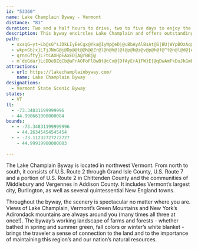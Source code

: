 ```yaml
---
id: "53360"
name: Lake Champlain Byway - Vermont
distance: "81"
duration: Two and a half hours to drive, two to five days to enjoy the byway.
description: This byway encircles Lake Champlain and offers outstanding views of the Lake, the Green Mountains and Adirondacks, and the area's working landscapes.
path:
  - sxsqG~yt~Lb@sG^sJDkLIyEeCgx@Yka@IyWp@eD|@uBbAyAlBsAt@S|BU|WYpBOzAq@~@}@hAsBd@oA`@gB?eBc@y]w@kjAJgD\gDp@mCp@kBx@_B|@qA~A{AtAy@`Be@~BYbCJvF`Ap[xGtPfFfIlDxNfHrBl@pk@~HrACdAa@~@_Ah@sAXwBDyTSsdALmDd@_Dh@kBx@eBjX{e@xCaEnOaR~QwQbAe@`ASvAKrADzFrBpRfItJlDbEz@jP~BpCPrFExEg@jTqGdBSbCDvG~@xBj@tGbCxBZp`@w@|RwAjBAzAVtAb@tJxF|FjCxa@pS~DdBx@PrAFjNElB[~AcAlAsAt@sAd@sAfCsH|CcLxAyBt@s@fBw@xAObBBpMvCvEtBbNfH~GjCxMxDrDl@xTrBdAF|@Ar@KhA_@x@o@`AqAfAqCzHeWd@_AbAsApB_B`BKlIPzIs@tBD`Ip@pDCvAQ~IgB~DaAb^eLfD{AlEgDnGsFl@s@rAsBbAeChAoDrH{VbAkAhAmArBeAfGmB|D[nA@|B~@bB~@bBd@fI?lCTdBh@v@JbJ|ExAxAzJlMxExEfEhDxCrBlF~CdHrClYtKlGvBdI`DnSbKpHdDtCl@zD\lBf@dFrDfC`C~AjAdJxDnPzNvAdBd@fDc@|JBpCNbCx@pFnAxFh@bBfAhBzAlAnC~A`FrBdg@|OvAPx@?hWeBpHDzlAlDtvBfHbE?tMmAvJeClAg@xBqAtAmAlCeDvWw]d@c@|A_A~@YbAKhC@|C\f`BnR~_@`Erj@hHbO|Ajp@fIjA`@nFjCnS|KlElB|l@zSbw@vWlk@bS`D~ArXzPtn@d_@|ItG|RfMzKdEb\bL~Bl@dCL~f@oDdJsAhS_ElBk@nCiA~C}BtC{CpCgE|CkDzCsAdRmGbCaBhBsB~@eB~@eC|@gDR{ATsCD_DE_DqJq_CI{CBqBJyCRuCn@eEhAyD~AgElAsBz@gAb_@k^vCmDpB_E|@mCp@yCdF}\d@yB|@sClJwNxAeEtMgj@hNgn@`L{e@|GwUd@wBb@gBTmBZaFhJkgCR_Bn@{Cr@iBt@uAvC}ChAm@xA_@rCMv]xCvDK|Dq@|DmAlDgBzC_CjDuDfFmGhCqCvCgCnA_AjDmBzAm@hVmI|CqBhCoClBeDrCgGpMsZlBqFdAiErAeHjHoi@tN{w@rDwTnBgMx@iIXkIHOHeDbFVlDWdMaDhAi@nGiD`Aw@zPkU|A_BnAg@pL}CfZwJhAm@fFkElCaBnEeBv@GrA@dC~@x\zTzIlGnB`AvGlCrDdAbT`D`MxBtMxCjMfDlFrBt[bQxCjA|BXnDDx@ErA_@lCeBr@Ut@KvA?~A^x@f@pIlJpAx@f@RxAJzICnDN|GxBfSfHbDl@lDLbGa@~BE`SfAbBLnA^bAr@v@bAdD|G~@jCdA~FrAzC|AzBdBjAx@VxAF~MQjJHfHn@`s@fTtNlFj\|MbALdMMXP^S|CEjKp@dCtBzExCjBr@f@~@Hf@@p@Iz@sAvGaA|Ls@rDgClGqAfIWdDQzHw@vHo@pDiC|J_@pBUlCDfBlCxA`AX|p@_A|Zm@fg@aBh@Ddc@zM^`@Rr@fCN
  - wkpnGb}x}LTjJNnG@j@Dp@@t@@h@@Zr@l@h@h@|@l@p@h@z@v@p@h@f@^t@n@l@d@|AvAhAz@HH`@^~@z@j@^jAbAj@f@d@RrEIlBIdBErAEnBEpBE~BM@|Cv@@nBQl@CVAPNd@AzAKhAIJ?NCtDQr@E~@E|BEvBKfBGvBCdBExDKbDQ^Ef@Mh@Wf@a@RQn@o@~@_Af@c@tCqCtAqAd@a@f@a@xBsBxCiChB_BlAeAbAw@v@o@hAiA^Y`@WVEV?V@|@?|@Dt@Dr@@J?J\|CPZGrQz@vZjA~q@~CrL`@`TtA`p@vCr@PnWhAlw@dEbCXp|@bSvz@fR|IfBfHdBn[vG~Bp@bBl@bBbAvBnBVNrDzDzE`EbCxAnD~ApjB`g@dVfH~LrEdMrG~DfBhQlGnDx@fc@fI~D^fCJbED|CKvHq@dbAqNfGu@tBIpC?fEh@hCp@nBx@rCdB`CrBxX|\`C`DpJxKbHtE|DlBxErA`Fr@zDPpB?zDSrEq@xBm@fj@uRnCs@dKaB`Iy@lCCtNXlDGvLkAbEs@fSuFz\yNzb@eS`FyB`AYjYsDhUkDjIaA`Jy@pEw@`KaCtBw@`GcD
  - qrnnGfty}L?tCAXHpEAxED|A@rBBj@
  - m`doGdar}LcDDeDZqCb@aFrAOFoFlBwBt@cCv@{DfAyErA}FW}E{@qDwAmFkDuJkGmb@s[sr@yj@__@aYaGwFcRyQsFeEyBaEsA}BkAiBiSm]yA_AmD}AiADe\aHeJi@sLHeY~CaEEsu@_JgBm@oBCwBy@sASyBo@aIyAgJyAuFgBmIcEyZ}NmO_HcScGcHaBeH_AwV_EaFmACAIAkJuBkEcB}MsIaBqAyHgIeAgBMWkCuEiHkPmFoR}DyQ
attractions:
  - url: https://lakechamplainbyway.com/
    name: Lake Champlain Byway
designations:
  - Vermont State Scenic Byway
states:
  - VT
ll:
  - -73.34831199999996
  - 44.998661000000084
bounds:
  - - -73.34831199999996
    - 44.26345454545454
  - - -73.11232727272727
    - 44.99919900000003

---
```


The Lake Champlain Byway is located in northwest Vermont.  From north to south, it consists of U.S. Route 2 through Grand Isle County, U.S. Route 7 and a portion of U.S. Route 2 in Chittenden County and the communities of Middlebury and Vergennes in Addison County. It includes Vermont’s largest city, Burlington, as well as several quintessential New England towns.

Throughout the byway, the scenery is spectacular no matter where you are. Views of Lake Champlain, Vermont’s Green Mountains and New York’s Adirondack mountains are always around you (many times all three at once!). The byway’s working landscape of farms and forests - whether bathed in spring and summer green, fall colors or winter’s white blanket - brings the traveler a sense of connection to the land and to the importance of maintaining this region’s and our nation’s natural resources.

